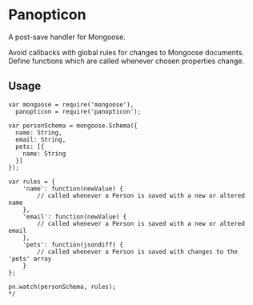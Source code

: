 Panopticon
==========

A post-save handler for Mongoose.

Avoid callbacks with global rules for changes to Mongoose documents. Define functions which are called whenever chosen properties change.

## Usage
```
var mongoose = require('mongoose'),
  panopticon = require('panopticon');

var personSchema = mongoose.Schema({
  name: String,
  email: String,
  pets: [{
    name: String
  }]
});

var rules = {
    'name': function(newValue) {
        // called whenever a Person is saved with a new or altered name
    },
    'email': function(newValue) {
        // called whenever a Person is saved with a new or altered email
    },
    'pets': function(jsondiff) {
        // called whenever a Person is saved with changes to the 'pets' array
    }
};

pn.watch(personSchema, rules);
*/